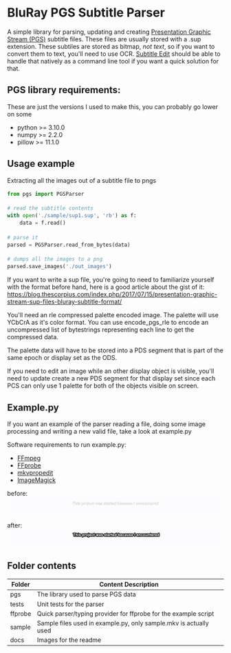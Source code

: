 # BluRay PGS Subtitle Parser
A simple library for parsing, updating and creating [Presentation Graphic Stream (PGS)](https://en.wikipedia.org/wiki/Presentation_Graphic_Stream) subtitle files. These files are usually stored with a .sup extension. These subtiles are stored as bitmap, _not text_, so if you want to convert them to text, you'll need to use OCR. [Subtitle Edit](https://github.com/SubtitleEdit/subtitleedit) should be able to handle that natively as a command line tool if you want a quick solution for that.


## PGS library requirements:
These are just the versions I used to make this, you can probably go lower on some
- python >= 3.10.0
- numpy >= 2.2.0
- pillow >= 11.1.0

## Usage example
Extracting all the images out of a subtitle file to pngs
```py
from pgs import PGSParser

# read the subtitle contents
with open('./sample/sup1.sup', 'rb') as f:
	data = f.read()

# parse it
parsed = PGSParser.read_from_bytes(data)

# dumps all the images to a png
parsed.save_images('./out_images')
```

If you want to write a sup file, you're going to need to familiarize yourself with the format before hand, here is a good article about the gist of it: https://blog.thescorpius.com/index.php/2017/07/15/presentation-graphic-stream-sup-files-bluray-subtitle-format/

You'll need an rle compressed palette encoded image. The palette will use YCbCrA as it's color format. You can use encode_pgs_rle to encode an uncompressed list of bytestrings representing each line to get the compressed data.

The palette data will have to be stored into a PDS segment that is part of the same epoch or display set as the ODS.

If you need to edit an image while an other display object is visible, you'll need to  update create a new PDS segment for that display set since each PCS can only use 1 palette for both of the objects visible on screen.

## Example.py
If you want an example of the parser reading a file, doing some image processing and writing a new valid file, take a look at example.py

Software requirements to run example.py:
- [FFmpeg](https://ffmpeg.org/download.html)
- [FFprobe](https://ffmpeg.org/download.html)
- [mkvpropedit](https://mkvtoolnix.download/downloads.html)
- [ImageMagick](https://imagemagick.org/script/download.php)

before:  
![](./docs/before.gif)

after:  
![](./docs/after.gif)

## Folder contents
Folder  | Content Description
--------|-----------------------------------------
pgs     | The library used to parse PGS data
tests   | Unit tests for the parser
ffprobe | Quick parser/typing provider for ffprobe for the example script
sample  | Sample files used in example.py, only sample.mkv is actually used
docs    | Images for the readme